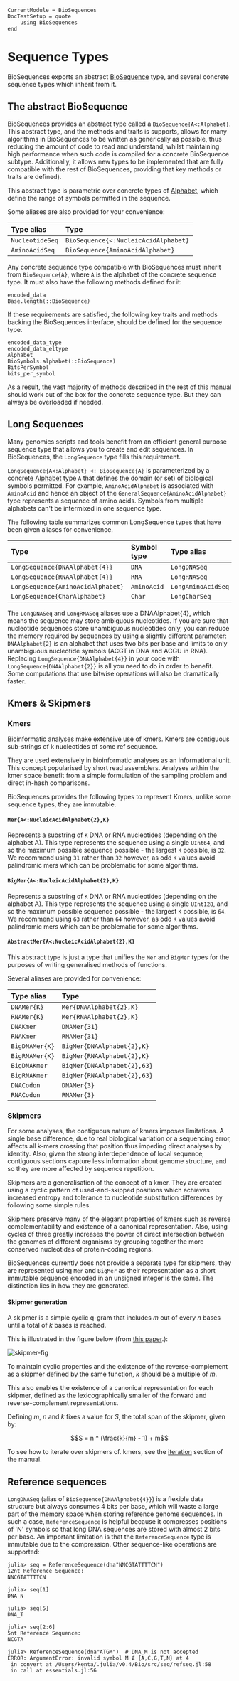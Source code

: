 ```@meta
CurrentModule = BioSequences
DocTestSetup = quote
    using BioSequences
end
```

# Sequence Types

BioSequences exports an abstract [BioSequence](@ref) type, and several concrete sequence
types which inherit from it.

## The abstract BioSequence

BioSequences provides an abstract type called a `BioSequence{A<:Alphabet}`.
This abstract type, and the methods and traits is supports, allows for
many algorithms in BioSequences to be written as generically as possible,
thus reducing the amount of code to read and understand, whilst maintaining high
performance when such code is compiled for a concrete BioSequence subtype.
Additionally, it allows new types to be implemented that are fully compatible
with the rest of BioSequences, providing that key methods or traits are defined).

This abstract type is parametric over concrete types of [Alphabet](@ref), which
define the range of symbols permitted in the sequence.

Some aliases are also provided for your convenience:

| Type alias      | Type                                 |
| :-------------- | :----------------------------------- |
| `NucleotideSeq` | `BioSequence{<:NucleicAcidAlphabet}` |
| `AminoAcidSeq`  | `BioSequence{AminoAcidAlphabet}`     |

Any concrete sequence type compatible with BioSequences must inherit from
`BioSequence{A}`, where `A` is the alphabet of the concrete sequence type.
It must also have the following methods defined for it:

```@docs
encoded_data
Base.length(::BioSequence)
```

If these requirements are satisfied, the following key traits and methods backing
the BioSequences interface, should be defined for the sequence type.

```@docs
encoded_data_type
encoded_data_eltype
Alphabet
BioSymbols.alphabet(::BioSequence)
BitsPerSymbol
bits_per_symbol
```

As a result, the vast majority of methods described in the rest of this manual
should work out of the box for the concrete sequence type. But they can always
be overloaded if needed.

## Long Sequences

Many genomics scripts and tools benefit from an efficient general purpose
sequence type that allows you to create and edit sequences. In BioSequences,
the `LongSequence` type fills this requirement.

`LongSequence{A<:Alphabet} <: BioSequence{A}` is parameterized by a concrete
[Alphabet](@ref) type `A` that defines the domain (or set) of biological symbols
permitted.
For example, `AminoAcidAlphabet` is associated with `AminoAcid` and hence an
object of the `GeneralSequence{AminoAcidAlphabet}` type represents a sequence of
amino acids.  Symbols from multiple alphabets can't be intermixed in one
sequence type.

The following table summarizes common LongSequence types that have been given
aliases for convenience.

| Type                                | Symbol type | Type alias         |
| :---------------------------------- | :---------- | :----------------- |
| `LongSequence{DNAAlphabet{4}}`      | `DNA`       | `LongDNASeq`       |
| `LongSequence{RNAAlphabet{4}}`      | `RNA`       | `LongRNASeq`       |
| `LongSequence{AminoAcidAlphabet}`   | `AminoAcid` | `LongAminoAcidSeq` |
| `LongSequence{CharAlphabet}`        | `Char`      | `LongCharSeq`      |

The `LongDNASeq` and `LongRNASeq` aliases use a DNAAlphabet{4}, which means the
sequence may store ambiguous nucleotides.
If you are sure that nucleotide sequences store unambiguous nucleotides
only, you can reduce the memory required by sequences by using a slightly
different parameter:
`DNAAlphabet{2}` is an alphabet that uses two bits per base and limits to only
unambiguous nucleotide symbols (ACGT in DNA and ACGU in RNA).
Replacing `LongSequence{DNAAlphabet{4}}` in your code with
`LongSequence{DNAAlphabet{2}}` is all you need to do in order to benefit.
Some computations that use bitwise operations will also be dramatically faster.

## Kmers & Skipmers

### Kmers

Bioinformatic analyses make extensive use of kmers.
Kmers are contiguous sub-strings of k nucleotides of some ref sequence. 

They are used extensively in bioinformatic analyses as an informational unit.
This concept popularised by short read assemblers. 
Analyses within the kmer space benefit from a simple formulation of the sampling
problem and direct in-hash comparisons.

BioSequences provides the following types to represent Kmers, unlike some
sequence types, they are immutable.

#### `Mer{A<:NucleicAcidAlphabet{2},K}`

Represents a substring of `K` DNA or RNA nucleotides (depending on the alphabet A).
This type represents the sequence using a single `UInt64`, and so the maximum
possible sequence possible - the largest `K` possible, is `32`.
We recommend using `31` rather than `32` however, as odd `K` values avoid
palindromic mers which can be problematic for some algorithms.

#### `BigMer{A<:NucleicAcidAlphabet{2},K}`

Represents a substring of `K` DNA or RNA nucleotides (depending on the alphabet A).
This type represents the sequence using a single `UInt128`, and so the maximum
possible sequence possible - the largest `K` possible, is `64`.
We recommend using `63` rather than `64` however, as odd `K` values avoid
palindromic mers which can be problematic for some algorithms.

#### `AbstractMer{A<:NucleicAcidAlphabet{2},K}`

This abstract type is just a type that unifies the `Mer` and `BigMer` types for
the purposes of writing generalised methods of functions.

Several aliases are provided for convenience:

| Type alias     | Type                        |
| :------------- | :-------------------------- |
| `DNAMer{K}`    | `Mer{DNAAlphabet{2},K}`     |
| `RNAMer{K}`    | `Mer{RNAAlphabet{2},K}`     |
| `DNAKmer`      | `DNAMer{31}`                |
| `RNAKmer`      | `RNAMer{31}`                |
| `BigDNAMer{K}` | `BigMer{DNAAlphabet{2},K}`  |
| `BigRNAMer{K}` | `BigMer{RNAAlphabet{2},K}`  |
| `BigDNAKmer`   | `BigMer{DNAAlphabet{2},63}` |
| `BigRNAKmer`   | `BigMer{RNAAlphabet{2},63}` |
| `DNACodon`     | `DNAMer{3}`                 |
| `RNACodon`     | `RNAMer{3}`                 |

### Skipmers

For some analyses, the contiguous nature of kmers imposes limitations.
A single base difference, due to real biological variation or a sequencing error,
affects all k-mers crossing that position thus impeding direct analyses by identity.
Also, given the strong interdependence of local sequence, contiguous sections
capture less information about genome structure, and so they are more affected by
sequence repetition. 

Skipmers are a generalisation of the concept of a kmer.
They are created using a cyclic pattern of used-and-skipped positions which
achieves increased entropy and tolerance to nucleotide substitution differences
by following some simple rules.

Skipmers preserve many of the elegant properties of kmers such as reverse
complementability and existence of a canonical representation.
Also, using cycles of three greatly increases the power of direct intersection
between the genomes of different organisms by grouping together the more conserved 
nucleotides of protein-coding regions.

BioSequences currently does not provide a separate type for skipmers, they are
represented using `Mer` and `BigMer` as their representation as a short immutable
sequence encoded in an unsigned integer is the same.
The distinction lies in how they are generated.

#### Skipmer generation

A skipmer is a simple cyclic q-gram that includes _m_ out of every _n_ bases
until a total of _k_ bases is reached. 

This is illustrated in the figure below (from
[this paper](https://www.biorxiv.org/content/biorxiv/early/2017/08/23/179960.full.pdf).):

![skipmer-fig](skipmers.png)

To maintain cyclic properties and the existence of the reverse-complement as a
skipmer defined by the same function, _k_ should be a multiple of _m_.

This also enables the existence of a canonical representation for each skipmer,
defined as the lexicographically smaller of the forward and reverse-complement 
representations.

Defining _m_, _n_ and _k_ fixes a value for _S_, the total span of the skipmer,
given by: 

```math
S = n * (\frac{k}{m} - 1) + m
```

To see how to iterate over skipmers cf. kmers, see the [iteration](@ref) section
of the manual.

## Reference sequences

`LongDNASeq` (alias of `BioSequence{DNAAlphabet{4}}`) is a flexible data
structure but always consumes 4 bits per base, which will waste a large part of
the memory space when storing reference genome sequences.  In such a case,
`ReferenceSequence` is helpful because it compresses positions of 'N' symbols so
that long DNA sequences are stored with almost 2 bits per base. An important
limitation is that the `ReferenceSequence` type is immutable due to the
compression. Other sequence-like operations are supported:

```jlcon
julia> seq = ReferenceSequence(dna"NNCGTATTTTCN")
12nt Reference Sequence:
NNCGTATTTTCN

julia> seq[1]
DNA_N

julia> seq[5]
DNA_T

julia> seq[2:6]
5nt Reference Sequence:
NCGTA

julia> ReferenceSequence(dna"ATGM")  # DNA_M is not accepted
ERROR: ArgumentError: invalid symbol M ∉ {A,C,G,T,N} at 4
 in convert at /Users/kenta/.julia/v0.4/Bio/src/seq/refseq.jl:58
 in call at essentials.jl:56

```
